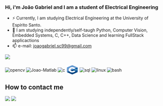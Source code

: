 ### Hi, i'm João Gabriel and I am a student of Electrical Engineering

- ⚡ Currently, I am studying Electrical Engineering at the University of Espírito Santo.
- 📝 I am studying independently/self-taugh Python, Computer Vision, Embedded Systems, C, C++, Data Science and learning FullStack applicactions
- 📫 e-mail: joaogabriel.sc99@gmail.com

<div>
  <a href="https://github.com/JoaoGabrielSC">
  <img height="180em" src="https://github-readme-stats.vercel.app/api/top-langs/?username=JoaoGabrielSC&layout=compact&langs_count=10&theme=github_dark"/>
  </a>
</div>

<div style="display: inline_block"><br>
  <img align="center" alt="opencv" height="30" width="40"
src="https://www.vectorlogo.zone/logos/opencv/opencv-icon.svg">
  <img align="center" alt="Joao-Matlab" height="30" width="40"
src="https://cdn.jsdelivr.net/gh/devicons/devicon/icons/python/python-original-wordmark.svg"
  <img align="center" alt="Joao-Matlab" height="30" width="40"       
src="https://cdn.jsdelivr.net/gh/devicons/devicon/icons/matlab/matlab-original.svg">
  <img align="center" alt="c" height="30" width="40"
src="https://cdn.jsdelivr.net/gh/devicons/devicon/icons/c/c-original.svg">
  <img align="center" alt="cpp" height="30" width="40"
src="https://raw.githubusercontent.com/devicons/devicon/master/icons/cplusplus/cplusplus-original.svg">
  <img align="center" alt="sql" height="30" width="40"
src="https://cdn.jsdelivr.net/gh/devicons/devicon/icons/microsoftsqlserver/microsoftsqlserver-plain-wordmark.svg">
  <img align="center" alt="linux" height="30" width="40"
src="https://cdn.jsdelivr.net/gh/devicons/devicon/icons/linux/linux-original.svg">
  <img align="center" alt="bash" height="30" width="40"
src="https://www.vectorlogo.zone/logos/gnu_bash/gnu_bash-icon.svg">
  
</div>

## How to contact me

<div> 
  <a href="https://www.linkedin.com/in/joão-gabriel2908/" target="_blank"><img src="https://img.shields.io/badge/LinkedIn-0077B5?style=for-the-badge&logo=linkedin&logoColor=white" target="_blank"></a>
  <a href = "mailto:joaogabriel.sc99@gmail.com"><img src="https://img.shields.io/badge/Gmail-D14836?style=for-the-badge&logo=gmail&logoColor=white" target="_blank"></a>
</div>    
